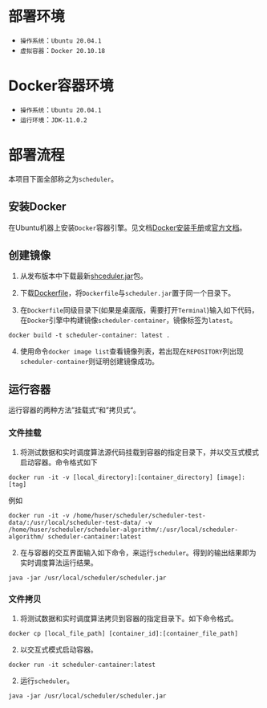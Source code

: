 # 部署环境

* `操作系统`：`Ubuntu 20.04.1`
* `虚拟容器`：`Docker 20.10.18`

# Docker容器环境

* `操作系统`：`Ubuntu 20.04.1`
* `运行环境`：`JDK-11.0.2`

# 部署流程

本项目下面全部称之为`scheduler`。

## 安装Docker

在Ubuntu机器上安装`Docker`容器引擎。见文档[Docker安装手册](https://github.com/1501106169/scheduler/blob/master/docs/deployment/Docker.md)或[官方文档](https://docs.docker.com/get-docker/)。

## 创建镜像

1. 从发布版本中下载最新[shceduler.jar](https://github.com/1501106169/scheduler/releases)包。

2. 下载[Dockerfile](https://github.com/1501106169/scheduler/blob/master/docs/deployment/Dockerfile)，将`Dockerfile`与`scheduler.jar`置于同一个目录下。

3. 在`Dockerfile`同级目录下(如果是桌面版，需要打开`Terminal`)输入如下代码，在`Docker`引擎中构建镜像`scheduler-container`，镜像标签为`latest`。
```
docker build -t scheduler-container: latest . 
```

4. 使用命令`docker image list`查看镜像列表，若出现在`REPOSITORY`列出现`scheduler-container`则证明创建镜像成功。

## 运行容器

运行容器的两种方法”挂载式“和”拷贝式“。

### 文件挂载

1. 将测试数据和实时调度算法源代码挂载到容器的指定目录下，并以交互式模式启动容器。命令格式如下
```
docker run -it -v [local_directory]:[container_directory] [image]:[tag]
```
例如
```
docker run -it -v /home/huser/scheduler/scheduler-test-data/:/usr/local/scheduler-test-data/ -v /home/huser/scheduler/scheduler-algorithm/:/usr/local/scheduler-algorithm/ scheduler-cantainer:latest
```

2. 在与容器的交互界面输入如下命令，来运行`scheduler`。得到的输出结果即为实时调度算法运行结果。
```
java -jar /usr/local/scheduler/scheduler.jar
```

### 文件拷贝

1. 将测试数据和实时调度算法拷贝到容器的指定目录下。如下命令格式。
```
docker cp [local_file_path] [container_id]:[container_file_path]
```

2. 以交互式模式启动容器。
```
docker run -it scheduler-cantainer:latest
```

2. 运行`scheduler`。
```
java -jar /usr/local/scheduler/scheduler.jar
```

